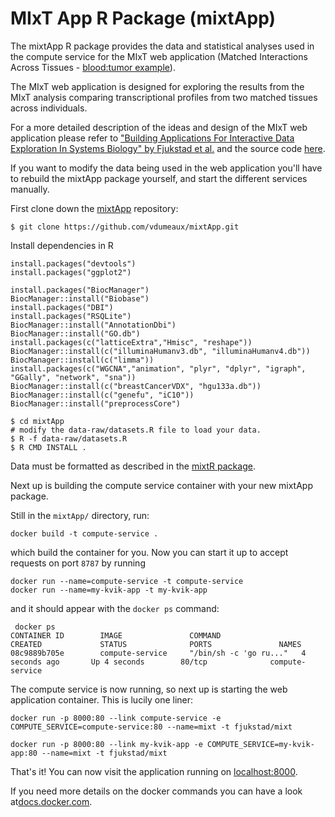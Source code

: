 # MIxT App R Package (mixtApp) 
The mixtApp R package provides the data and statistical analyses used in the compute service for
the MIxT web application (Matched Interactions Across Tissues - [blood:tumor example](http://mixt-blood-tumor.bci.mcgill.ca)). 

The MIxT web application is designed for exploring the results from the MIxT
analysis comparing transcriptional profiles from two matched tissues across
individuals. 

For a more detailed description of the ideas and design of the MIxT web
application please refer to
["Building Applications For Interactive Data Exploration In Systems Biology" by Fjukstad et al.](biorxiv.org/content/early/2017/05/24/141630) 
and the source code [here](https://github.com/fjukstad/mixt). 

If you want to modify the data being used in the web application you'll have to
rebuild the mixtApp package yourself, and start the different services
manually.

First clone down the [mixtApp](https://github.com/vdumeaux/mixtApp)
repository: 

```
$ git clone https://github.com/vdumeaux/mixtApp.git
```
Install dependencies in R
```
install.packages("devtools")
install.packages("ggplot2")

install.packages("BiocManager")
BiocManager::install("Biobase")
install.packages("DBI")
install.packages("RSQLite")
BiocManager::install("AnnotationDbi")
BiocManager::install("GO.db")
install.packages(c("latticeExtra","Hmisc", "reshape"))
BiocManager::install(c("illuminaHumanv3.db", "illuminaHumanv4.db"))
BiocManager::install(c("limma"))
install.packages(c("WGCNA","animation", "plyr", "dplyr", "igraph", "GGally", "network", "sna"))
BiocManager::install(c("breastCancerVDX", "hgu133a.db"))
BiocManager::install(c("genefu", "iC10"))
BiocManager::install("preprocessCore")
```

```
$ cd mixtApp
# modify the data-raw/datasets.R file to load your data. 
$ R -f data-raw/datasets.R
$ R CMD INSTALL .
```
Data must be formatted as described in the [mixtR package](https://github.com/vdumeaux/mixtR). 

Next up is building the compute service
container with your new mixtApp package.

Still in the `mixtApp/` directory, run: 

```
docker build -t compute-service .
```

which build the container for you. Now you can start it up to accept requests on
port `8787` by running 

```
docker run --name=compute-service -t compute-service
docker run --name=my-kvik-app -t my-kvik-app
```

and it should appear with the `docker ps` command: 

```
 docker ps
CONTAINER ID        IMAGE               COMMAND                  CREATED             STATUS              PORTS               NAMES
08c9889b705e        compute-service     "/bin/sh -c 'go ru..."   4 seconds ago       Up 4 seconds        80/tcp              compute-service
```

The compute service is now running, so next up is starting the web application
container. This is lucily one liner: 

```
docker run -p 8000:80 --link compute-service -e COMPUTE_SERVICE=compute-service:80 --name=mixt -t fjukstad/mixt

docker run -p 8000:80 --link my-kvik-app -e COMPUTE_SERVICE=my-kvik-app:80 --name=mixt -t fjukstad/mixt
```

That's it!  You can now visit the application running on
[localhost:8000](http://localhost:8000). 

If you need more details on the docker commands you can have a look
at[docs.docker.com](https://docs.docker.com).
